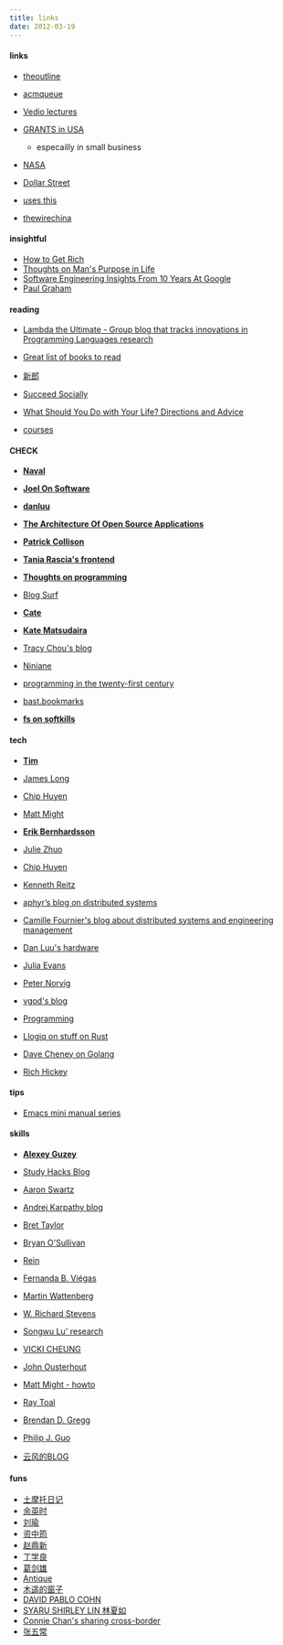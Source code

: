 ```yaml
---
title: links
date: 2012-03-19
---
```


#### links  
* [theoutline](https://theoutline.com/)  
* [acmqueue](https://queue.acm.org/)  
 
* [Vedio lectures](http://videolectures.net/)
* [GRANTS in USA ](https://www.grants.gov/web/grants/search-grants.html)
    - especailly in small business
* [NASA](https://www.nasa.gov/)
* [Dollar Street](https://www.gapminder.org/) 
* [uses this](https://usesthis.com/interviews/tracy.chou/)
* [thewirechina](https://www.thewirechina.com/)

#### insightful  
* [How to Get Rich](https://nav.al/rich)  
* [Thoughts on Man's Purpose in Life](https://govleaders.org/rickover-purpose.htm)  
* [Software Engineering Insights From 10 Years At Google](https://addyosmani.com/blog/software-eng-10-years/)  
* [Paul Graham](http://www.paulgraham.com/articles.html)    

#### reading      
* [Lambda the Ultimate - Group blog that tracks innovations in Programming Languages research](http://lambda-the-ultimate.org/)

* [Great list of books to read](https://catonmat.net/top-100-books-part-one)
* [新郎](https://www.daocaorenshuwu.com/book/xinlang/)
* [Succeed Socially](https://www.succeedsocially.com/articlesmoods) 
* [What Should You Do with Your Life? Directions and Advice](https://guzey.com/personal/what-should-you-do-with-your-life/)
* [courses](https://learn.saylor.org/course/index.php)

#### CHECK  
* **[Naval](https://nav.al/)**  
* **[Joel On Software](https://www.joelonsoftware.com/)**  
* **[danluu](https://danluu.com/)**  

* **[The Architecture Of Open Source Applications](http://aosabook.org/en/index.html)** 
* **[Patrick Collison](https://patrickcollison.com/)**  
* **[Tania Rascia's frontend](https://www.taniarascia.com/blog)**  
* **[Thoughts on programming](https://henrikwarne.com/)**  
* [Blog Surf](https://dkb.io/)  

* **[Cate](https://cate.blog/about/)**  
* **[Kate Matsudaira](http://katemats.com/about/)**  
* [Tracy Chou's blog](https://triketora.com/)  
* [Niniane](http://niniane.blogspot.hk/)  
* [programming in the twenty-first century](http://prog21.dadgum.com/)  
* [bast.bookmarks](https://bast.fr/bookmarks/)  
* **[fs on softkills](https://fs.blog/blog/)**  


#### tech  
* **[Tim](https://www.oreilly.com/tim/)**     

* [James Long](https://jlongster.com/)  
* [Chip Huyen](https://huyenchip.com/)
* [Matt Might](http://matt.might.net/articles/)
* **[Erik Bernhardsson](https://erikbern.com/)**
* [Julie Zhuo](http://juliezhuo.com/)
* [Chip Huyen](https://huyenchip.com/)
* [Kenneth Reitz](https://www.kennethreitz.org/)
* [aphyr’s blog on distributed systems](https://aphyr.com/)
* [Camille Fournier's blog about distributed systems and engineering management](http://www.elidedbranches.com/)
* [Dan Luu's hardware](https://danluu.com/)
* [Julia Evans](http://jvns.ca/)
* [Peter Norvig](http://norvig.com/)
* [vgod's blog](http://blog.vgod.tw/)
* [Programming](http://www.cnblogs.com/weidagang2046) 
* [Llogiq on stuff on Rust](https://llogiq.github.io/)
* [Dave Cheney on Golang](https://dave.cheney.net/about)

* [Rich Hickey](https://purelyfunctional.tv/programmer-profiles/rich-hickey/)

#### tips  
* [Emacs mini manual series](https://tuhdo.github.io/)


#### skills
* **[Alexey Guzey](https://guzey.com/)**  

* [Study Hacks Blog](http://calnewport.com/blog/)
* [Aaron Swartz](http://www.aaronsw.com/)
* [Andrej Karpathy blog](http://karpathy.github.io/)
* [Bret Taylor](https://backchannel.org/)
* [Bryan O'Sullivan](http://www.serpentine.com/blog/)
* [Rein](http://reinvanderwoerd.nl/index.html)
* [Fernanda B. Viégas](http://fernandaviegas.com/index.html)
* [Martin Wattenberg](http://www.bewitched.com/)
* [W. Richard Stevens](http://www.kohala.com/start/)
* [Songwu Lu' research](http://web.cs.ucla.edu/~slu/on_research.html)
* [VICKI CHEUNG](https://vickicheung.com/)
* [John Ousterhout](http://web.stanford.edu/~ouster/cgi-bin/home.php)
* [Matt Might - howto](http://matt.might.net/)
* [Ray Toal](http://cs.lmu.edu/~ray/)
* [Brendan D. Gregg](http://www.brendangregg.com/index.html)
* [Philip J. Guo](http://www.pgbovine.net/)
* [云风的BLOG](http://blog.codingnow.com/)


#### funs
* [土摩托日记](http://www.immusoul.com/)
* [余英时](https://www.aisixiang.com/data/search.php?keyWords=%D3%E0%D3%A2%CA%B1&searchfield=author)  
* [刘瑜](http://www.aisixiang.com/thinktank/liuyu.html)
* [资中筠](http://www.aisixiang.com/thinktank/zizhongyun.html)
* [赵鼎新](http://www.aisixiang.com/thinktank/zhaodingxin.html)
* [丁学良](http://www.aisixiang.com/thinktank/dingxueliang.html)
* [葛剑雄](http://www.aisixiang.com/thinktank/gejianxiong.html)
* [Antique](http://vieplivee.wordpress.com/)
* [木遥的窗子](http://blog.farmostwood.net/)
* [DAVID PABLO COHN](https://davidpablocohn.com/)
* [SYARU SHIRLEY LIN 林夏如](http://www.shirleylin.net/)
* [Connie Chan's sharing cross-border](http://www.conniechan.com/) 
* [张五常](http://nscheung.blogspot.com/)
